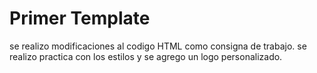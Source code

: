 # Primer Template
se realizo modificaciones al codigo HTML como consigna de trabajo.
se realizo practica con los estilos y se agrego un logo personalizado.
